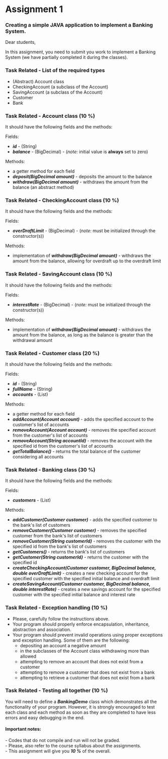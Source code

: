 <h1> Assignment 1 </h1>
<h3> Creating a simple JAVA application to implement a Banking System. </h3>

Dear students,

In this assignment, you need to submit you work to implement a Banking System (we have partially completed it during the
classes).

<h3>Task Related - List of the required types</h3>
<ul>
    <li>(Abstract) Account class</li>
    <li>CheckingAccount (a subclass of the Account)</li>
    <li>SavingAccount (a subclass of the Account)</li>
    <li>Customer</li>
    <li>Bank</li>
</ul>

<h3>Task Related - Account class <strong>(10 %)</strong></h3>
<p>It should have the following fields and the methods:</p>
<p>Fields:</p>
<ul>
    <li><strong><em>id</em></strong> - (String)</li>
    <li><strong><em>balance</em></strong> - (BigDecimal) - (<em>note:</em> initial value is <strong>always</strong> set
        to zero)</li>
</ul>
<p>Methods:</p>
<ul>
    <li>a getter method for each field</li>
    <li><strong><em>deposit(BigDecimal amount)</em></strong> - deposits the amount to the balance</li>
    <li><strong><em>withdraw(BigDecimal amount)</em></strong> - withdraws the amount from the balance (an abstract
        method)</li>
</ul>

<h3>Task Related - CheckingAccount class <strong>(10 %)</strong></h3>
<p>It should have the following fields and the methods:</p>
<p>Fields:</p>
<ul>
    <li><strong><em>overDraftLimit</em></strong> - (BigDecimal) - (<em>note:</em> must be initialized through the
        constructor(s))</li>
</ul>
<p>Methods:</p>
<ul>
    <li>implementation of <strong><em>withdraw(BigDecimal amount)</em></strong> - withdraws the amount from the balance,
        allowing for overdraft up to the overdraft limit</li>
</ul>

<h3>Task Related - SavingAccount class <strong>(10 %)</strong></h3>
<p>It should have the following fields and the methods:</p>
<p>Fields:</p>
<ul>
    <li><strong><em>interestRate</em></strong> - (BigDecimal) - (<em>note:</em> must be initialized through the
        constructor(s))</li>
</ul>
<p>Methods:</p>
<ul>
    <li>implementation of <strong><em>withdraw(BigDecimal amount)</em></strong> - withdraws the amount from the balance,
        as long as the balance is greater than the withdrawal amount</li>
</ul>

<h3>Task Related - Customer class <strong>(20 %)</strong></h3>
<p>It should have the following fields and the methods:</p>
<p>Fields:</p>
<ul>
    <li><strong><em>id</em></strong> - (String)</li>
    <li><strong><em>fullName</em></strong> - (String)</li>
    <li><strong><em>accounts</em></strong> - (List<Account>)</li>
</ul>
<p>Methods:</p>
<ul>
    <li>a getter method for each field</li>
    <li><strong><em>addAccount(Account account)</em></strong> - adds the specified account to the customer's list of
        accounts</li>
    <li><strong><em>removeAccount(Account account)</em></strong> - removes the specified account from the customer's
        list of accounts</li>
    <li><strong><em>removeAccount(String accountId)</em></strong> - removes the account with the specified id from the
        customer's list of accounts</li>
    <li><strong><em>getTotalBalance()</em></strong> - returns the total balance of the customer considering all accounts
    </li>
</ul>

<h3>Task Related - Banking class <strong>(30 %)</strong></h3>
<p>It should have the following fields and the methods:</p>
<p>Fields:</p>
<ul>
    <li><strong><em>customers</em></strong> - (List<Customer>)</li>
</ul>
<p>Methods:</p>
<ul>
    <li><strong><em>addCustomer(Customer customer)</em></strong> - adds the specified customer to the bank's list of
        customers</li>
    <li><strong><em>removeCustomer(Customer customer)</em></strong> - removes the specified customer from the bank's
        list of customers</li>
    <li><strong><em>removeCustomer(String customerId)</em></strong> - removes the customer with the specified id from
        the bank's list of customers</li>
    <li><strong><em>getCustomers()</em></strong> - returns the bank's list of customers</li>
    <li><strong><em>getCustomer(String customerId)</em></strong> - returns the customer with the specified id</li>
    <li><strong><em>createCheckingAccount(Customer customer, BigDecimal balance, double overDraftLimit)</em></strong> -
        creates a new checking account for the specified customer with the specified initial balance and overdraft limit
    </li>
    <li><strong><em>createSavingAccount(Customer customer, BigDecimal balance, double interestRate)</em></strong> -
        creates a new savings account for the specified customer with the specified initial balance and interest rate
    </li>
</ul>

<h3>Task Related - Exception handling <strong>(10 %)</strong></h3>
<ul>
    <li>Please, carefully follow the instructions above.</li>
    <li>Your program should properly enforce encapsulation, inheritance, abstraction and association.</li>
    <li>Your program should prevent invalid operations using proper exceptions and exception handling. Some of them are
        the following:
        <ul>
            <li>depositing an account a negative amount</li>
            <li>in the subclasses of the Account class withdrawing more than allowed</li>
            <li>attempting to remove an account that does not exist from a customer</li>
            <li>attempting to remove a customer that does not exist from a bank</li>
            <li>attempting to retrieve a customer that does not exist from a bank</li>
        </ul>
    </li>
</ul>

<h3>Task Related - Testing all together <strong>(10 %)</strong></h3>
You will need to define a <strong><em>BankingDemo</em></strong> class which demonstrates all the functionality of your
program. However, it is strongly encouraged to test each class and each method as soon as they are completed to have
less errors and easy debugging in the end. <br/>

<h4>Important notes:</h4>
- Codes that do not compile and run will not be graded. <br />
- Please, also refer to the course syllabus about the assignments. <br />
- This assignment will give you <strong><em>10 %</em></strong> of the overall. <br />
